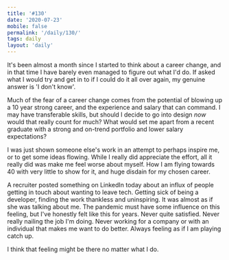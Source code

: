 ```yaml
---
title: '#130'
date: '2020-07-23'
mobile: false
permalink: '/daily/130/'
tags: daily
layout: 'daily'
---
```


It's been almost a month since I started to think about a career change, and in that time I have barely even managed to figure out what I'd do. If asked what I would try and get in to if I could do it all over again, my genuine answer is 'I don't know'.

Much of the fear of a career change comes from the potential of blowing up a 10 year strong career, and the experience and salary that can command. I may have transferable skills, but should I decide to go into design _now_ would that really count for much? What would set me apart from a recent graduate with a strong and on-trend portfolio and lower salary expectations?

I was just shown someone else's work in an attempt to perhaps inspire me, or to get some ideas flowing. While I really did appreciate the effort, all it really did was make me feel worse about myself. How I am flying towards 40 with very little to show for it, and huge disdain for my chosen career.

A recruiter posted something on LinkedIn today about an influx of people getting in touch about wanting to leave tech. Getting sick of being a developer, finding the work thankless and uninspiring. It was almost as if she was talking about me. The pandemic must have some influence on this feeling, but I've honestly felt like this for years. Never quite satisfied. Never really nailing the job I'm doing. Never working for a company or with an individual that makes me want to do better. Always feeling as if I am playing catch up.

I think that feeling might be there no matter what I do.
